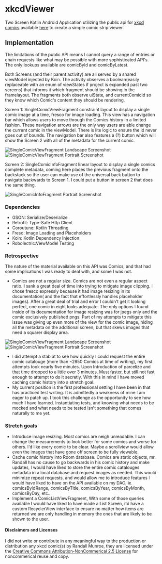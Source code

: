 # xkcdViewer
Two Screen Kotlin Android Application utilizing the public api for [xkcd comics](https://xkcd.com/) available [here](https://xkcd.com/info.0.json) to create a simple comic strip viewer. 

## Implementation
The limitations of the public API means I cannot query a range of entries or chain requests like what may be possible with more sophisticated API's. The only lookups available are comicById and comicByLatest.

Both Screens (and their parent activity) are all served by a shared viewModel injected by Koin. The activity observes a boolean(easily replaceable with an enum of viewStates if project is expanded past two screens) that informs it which fragment should be showing in the framelayout. 
The fragments both observe uiState, and currentComicId so they know which Comic's content they should be rendering.

Screen 1: SingleComicViewFragment constraint layout to display a single comic image at a time, fresco for image loading. This view has a navigation bar which allows users to move through the Comics history in a limited fashion. These navigation arrows are the only way users are able change the current comic in the viewModel. There is lite logic to ensure the id never goes out of bounds. The navigation bar also features a (?) button which will show the Screen 2 with all of the metadata for the current comic.

![SingleComicViewFragment Landscape Screenshot](app/src/main/res/drawable/landscapeDecentScreencap.PNG)
![SingleComicViewFragment Portrait Screenshot](app/src/main/res/drawable/portraitDecentScreencap.PNG)

Screen 2: SingleComicInfoFragment linear layout to display a single comics complete metadata, coming here places the previous fragment onto the backstack so the user can make use of the universal back button to navigate backwards to Screen 1. I could put a button in screen 2 that does the same thing. 

![SingleComicInfoFragment Portrait Screenshot](app/src/main/res/drawable/infoView.PNG)

### Dependencies
* GSON:       Serialize/Deserialize
* Retrofit:   Type-Safe Http Client
* Coroutune:  Kotlin Threading
* Freso:      Image Loading and Placeholders
* Koin:       Kotlin Dependency Injection
* Robolectric:ViewModel Testing

### Retrospective
The nature of the material available on this API was Comics, and that had some implications I was ready to deal with, and some I was not.
* Comics are not a regular size. Comics are not even a regular aspect ratio. I sank a great deal of time into trying to mitigate image clipping. I chose fresco expressly because it had image resizing in its documentation( and the fact that effortlessly handles placeholder images). After a great deal of trial and error I couldn't get it looking perfect, one comic in eight looks adequate. The only options I found inside of its documentation for image resizing was for jpegs only and the comic exclusively published pngs. Part of my attempts to mitigate this issue was giving up even more of the view for the comic image, hiding all the metadata on the additional screen, but that skews images that need a squarer display area.

![SingleComicViewFragment Landscape Screenshot](app/src/main/res/drawable/landscapeIndecentScreencap.PNG)
![SingleComicViewFragment Portrait Screenshot](app/src/main/res/drawable/portraitIndecentScreencap.PNG)

* I did attempt a stab at to see how quickly I could request the entire comic catalouge (more than ~2650 Comics at time of writing), my first attempts took nearly five minutes. Upon Introduction of parcelize and that time dropped to a little over 3 minutes. Must faster, but still not fast enough to attempt to do it secretly. With this in mind I have moved caching comic history into a stretch goal. 
* My current position is the first professional setting I have been in that has practiced test writing. It is admittedly a weakness of mine I am eager to patch up. I took this challenge as the opportunity to see how much I have learned. Instantiating tests, and knowing what needs to be mocked and what needs to be tested isn't something that comes naturally to me yet. 

### Stretch goals
* Introduce image resizing. Most comics are neigh unreadable. I can change the measurements to look better for some comics and worse for others. I'd like every comic to be clear. Maybe a scrollview would allow even the images that have gone off screen to be fully viewable.
* Cache comic history into Room database. Comics are static objects, mr. Randall has no cause to go backwards in his comic history and make updates, I would have liked to store the entire comic catalouges metadata in a local database and request images as needed. This would minimize repeat requests, and would allow me to introduce features I would have liked to have on the API available on my DAO, ie. comicsByIdRange, comicsByTitle, comicsByYear, comicsByMonth, comicsByDay, etc..
* Implement a ComicListViewFragment, With some of those queries available I would have liked to have made a List Screen, itd have a custom RecyclerView interface to ensure no matter how items are returned we are only handling in memory the ones that are likely to be shown to the user. 

#### Disclaimers and Licenses
I did not write or contribute in any meaningful way to the production or distribution any xkcd comic(s) by Randall Munroe, they are licensed under the [Creative Commons Attribution-NonCommerical 2.5 License](https://xkcd.com/license.html) for noncommerical reuse and copy. 
